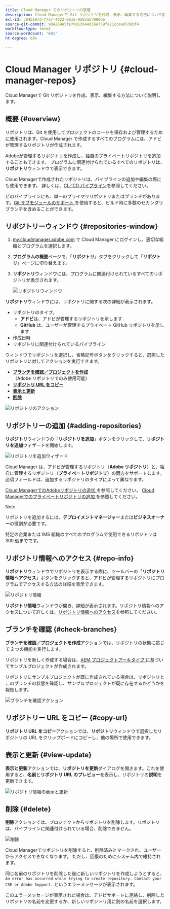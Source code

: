 ```yaml
---
title: Cloud Manager でのリポジトリの管理
description: Cloud Managerで Git リポジトリを作成、表示、編集する方法について説明します。
exl-id: 384b197d-f7a7-4022-9b16-9d83ab788966
source-git-commit: 984269e5fe70913644d26e759fa21ccea0536bf4
workflow-type: tm+mt
source-wordcount: '641'
ht-degree: 68%

---
```



# Cloud Manager リポジトリ {#cloud-manager-repos}

Cloud Managerで Git リポジトリを作成、表示、編集する方法について説明します。

## 概要 {#overview}

リポジトリは、Git を使用してプロジェクトのコードを保存および管理するために使用されます。Cloud Manager で作成するすべてのプログラムには、アドビが管理するリポジトリが作成されます。

Adobeが管理するリポジトリを作成し、独自のプライベートリポジトリを追加することもできます。 プログラムに関連付けられているすべてのリポジトリは、**リポジトリ**&#x200B;ウィンドウで表示できます。

Cloud Managerで作成されたリポジトリは、パイプラインの追加や編集の際にも使用できます。 詳しくは、[CI／CD パイプライン](/help/overview/ci-cd-pipelines.md)を参照してください。

どのパイプラインにも、単一のプライマリリポジトリまたはブランチがあります。[Git サブモジュールのサポート ](git-submodules.md) を使用すると、ビルド時に多数のセカンダリブランチを含めることができます。

## リポジトリーウィンドウ {#repositories-window}

1. [my.cloudmanager.adobe.com](https://my.cloudmanager.adobe.com/) で Cloud Manager にログインし、適切な組織とプログラムを選択します。

1. **プログラムの概要**&#x200B;ページで、「**リポジトリ**」タブをクリックして「**リポジトリ**」ページに切り替えます。

1. **リポジトリ**&#x200B;ウィンドウには、プログラムに関連付けられているすべてのリポジトリが表示されます。

   ![リポジトリウィンドウ](assets/repositories.png)

**リポジトリ**&#x200B;ウィンドウには、リポジトリに関する次の詳細が表示されます。

* リポジトリのタイプ。
   * **アドビ**&#x200B;は、アドビが管理するリポジトリを示します
   * **GitHub** は、ユーザーが管理するプライベート GitHub リポジトリを示します
* 作成日時
* リポジトリに関連付けられているパイプライン

ウィンドウでリポジトリを選択し、省略記号ボタンをクリックすると、選択したリポジトリに対してアクションを実行できます。

* **[ブランチを確認／プロジェクトを作成](#check-branches)**（Adobe リポジトリでのみ使用可能）
* **[リポジトリ URL をコピー](#copy-url)**
* **[表示と更新](#view-update)**
* **[削除](#delete)**

![リポジトリのアクション](assets/repository-actions.png)

## リポジトリーの追加 {#adding-repositories}

**リポジトリ**&#x200B;ウィンドウの「**リポジトリを追加**」ボタンをクリックして、**リポジトリを追加**&#x200B;ウィザードを開始します。

![リポジトリを追加ウィザード](assets/add-repository-wizard.png)

Cloud Manager は、アドビが管理するリポジトリ（**Adobe リポジトリ**）と、独自に管理するリポジトリ（**プライベートリポジトリ**）の両方をサポートします。必須フィールドは、追加するリポジトリのタイプによって異なります。

[Cloud ManagerでのAdobeリポジトリの追加 ](adobe-repositories.md) を参照してください。
[Cloud Managerでのプライベートリポジトリの追加 ](private-repositories.md) を参照してください。

>[!NOTE]
>
>リポジトリを追加するには、**デプロイメントマネージャー**&#x200B;または&#x200B;**ビジネスオーナー**&#x200B;の役割が必要です。
>
>特定の企業または IMS 組織のすべてのプログラムで使用できるリポジトリは 300 個までです。

## リポジトリ情報へのアクセス {#repo-info}

**リポジトリ**&#x200B;ウィンドウでリポジトリを表示する際に、ツールバーの「**リポジトリ情報へアクセス**」ボタンをクリックすると、アドビが管理するリポジトリにプログラムでアクセスする方法の詳細を表示できます。

![リポジトリ情報](assets/access-repo-info.png)

**リポジトリ情報**&#x200B;ウィンドウが開き、詳細が表示されます。リポジトリ情報へのアクセスについて詳しくは、[リポジトリ情報へのアクセス](accessing-repositories.md)を参照してください。

## ブランチを確認 {#check-branches}

**ブランチを確認／プロジェクトを作成**&#x200B;アクションでは、リポジトリの状態に応じて 2 つの機能を実行します。

リポジトリを新しく作成する場合は、[AEM プロジェクトアーキタイプ ](https://experienceleague.adobe.com/ja/docs/experience-manager-core-components/using/developing/archetype/overview) に基づいてサンプルプロジェクトが作成されます。

リポジトリにサンプルプロジェクトが既に作成されている場合は、リポジトリとこのブランチの状態を確認し、サンプルプロジェクトが既に存在するかどうかを報告します。

![ブランチを確認アクション](assets/check-branches.png)

## リポジトリー URL をコピー {#copy-url}

**リポジトリ URL をコピー**&#x200B;アクションでは、**リポジトリ**&#x200B;ウィンドウで選択したリポジトリの URL をクリップボードにコピーし、他の場所で使用できます。

## 表示と更新 {#view-update}

**表示と更新**&#x200B;アクションでは、**リポジトリを更新**&#x200B;ダイアログを開きます。これを使用すると、**名前**&#x200B;と&#x200B;**リポジトリ URL のプレビュー**&#x200B;を表示し、リポジトリの&#x200B;**説明**&#x200B;を更新できます。

![リポジトリ情報の表示と更新](assets/update-repository.png)

## 削除 {#delete}

**削除**&#x200B;アクションでは、プロジェクトからリポジトリを削除します。リポジトリは、パイプラインに関連付けられている場合、削除できません。

![削除](assets/delete.png)

Cloud Managerでリポジトリを削除すると、削除済みとマークされ、ユーザーからアクセスできなくなります。 ただし、回復のためにシステム内で維持されます。

同じ名前のリポジトリを削除した後に新しいリポジトリを作成しようとすると、`An error has occurred while trying to create repository. Contact your CSE or Adobe Support.` というエラーメッセージが表示されます。

このエラーメッセージが表示された場合は、アドビサポートに連絡し、削除したリポジトリの名前を変更するか、新しいリポジトリ用に別の名前を選択します。

